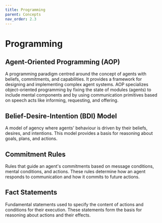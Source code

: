 ```yaml
---
title: Programming
parent: Concepts
nav_order: 2.3
---
```


# Programming

## Agent-Oriented Programming (AOP)
A programming paradigm centred around the concept of agents with beliefs, commitments, and capabilities. It provides a framework for designing and implementing complex agent systems. AOP specializes object-oriented programming by fixing the state of modules (agents) to include mental components and by using communication primitives based on speech acts like informing, requesting, and offering.

## Belief-Desire-Intention (BDI) Model
A model of agency where agents' behaviour is driven by their beliefs, desires, and intentions. This model provides a basis for reasoning about goals, plans, and actions.

## Commitment Rules 
Rules that guide an agent's commitments based on message conditions, mental conditions, and actions. These rules determine how an agent responds to communication and how it commits to future actions.

## Fact Statements
Fundamental statements used to specify the content of actions and conditions for their execution. These statements form the basis for reasoning about actions and their effects.